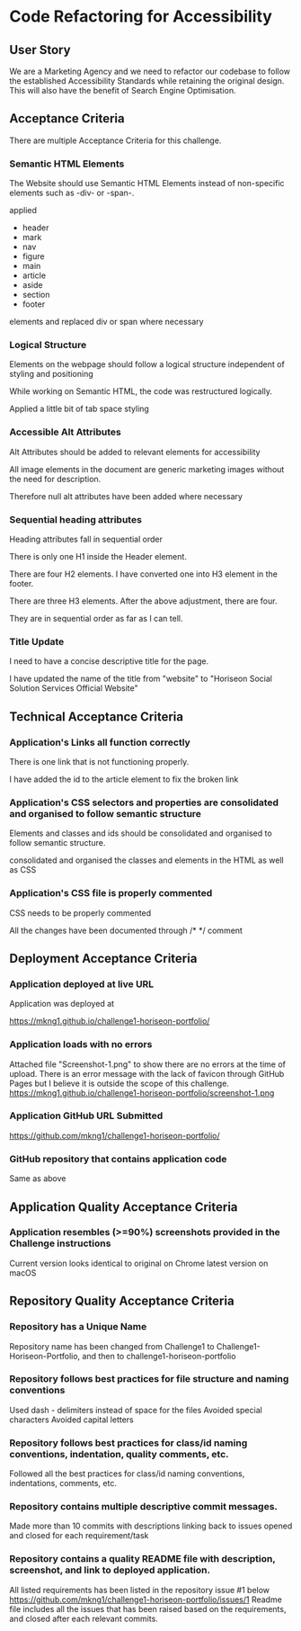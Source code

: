 # Code Refactoring for Accessibility

## User Story

We are a Marketing Agency and we need to refactor our codebase to follow the established Accessibility Standards while retaining the original design.
This will also have the benefit of Search Engine Optimisation.

## Acceptance Criteria

There are multiple Acceptance Criteria for this challenge.

### Semantic HTML Elements
The Website should use Semantic HTML Elements instead of non-specific elements such as -div- or -span-.

applied

- header
- mark
- nav
- figure
- main
- article
- aside
- section
- footer

elements and replaced div or span where necessary

### Logical Structure
Elements on the webpage should follow a logical structure independent of styling and positioning

While working on Semantic HTML, the code was restructured logically.

Applied a little bit of tab space styling

### Accessible Alt Attributes
Alt Attributes should be added to relevant elements for accessibility

All image elements in the document are generic marketing images without the need for description.

Therefore null alt attributes have been added where necessary

### Sequential heading attributes
Heading attributes fall in sequential order

There is only one H1 inside the Header element.

There are four H2 elements. I have converted one into H3 element in the footer.

There are three H3 elements. After the above adjustment, there are four.

They are in sequential order as far as I can tell.

### Title Update
I need to have a concise descriptive title for the page.

I have updated the name of the title from "website" to "Horiseon Social Solution Services Official Website"

## Technical Acceptance Criteria
### Application's Links all function correctly
There is one link that is not functioning properly.

I have added the id to the article element to fix the broken link

### Application's CSS selectors and properties are consolidated and organised to follow semantic structure
Elements and classes and ids should be consolidated and organised to follow semantic structure.

consolidated and organised the classes and elements in the HTML as well as CSS

### Application's CSS file is properly commented
CSS needs to be properly commented

All the changes have been documented through /* */ comment

## Deployment Acceptance Criteria
### Application deployed at live URL
Application was deployed at 

https://mkng1.github.io/challenge1-horiseon-portfolio/

### Application loads with no errors

Attached file "Screenshot-1.png" to show there are no errors at the time of upload.
There is an error message with the lack of favicon through GitHub Pages but I believe it is outside the scope of this challenge.
https://mkng1.github.io/challenge1-horiseon-portfolio/screenshot-1.png

### Application GitHub URL Submitted
https://github.com/mkng1/challenge1-horiseon-portfolio/

### GitHub repository that contains application code
Same as above

## Application Quality Acceptance Criteria
### Application resembles (>=90%) screenshots provided in the Challenge instructions
Current version looks identical to original on Chrome latest version on macOS

## Repository Quality Acceptance Criteria
### Repository has a Unique Name
Repository name has been changed from Challenge1 to Challenge1-Horiseon-Portfolio, and then to challenge1-horiseon-portfolio

### Repository follows best practices for file structure and naming conventions
Used dash - delimiters instead of space for the files
Avoided special characters
Avoided capital letters

### Repository follows best practices for class/id naming conventions, indentation, quality comments, etc.
Followed all the best practices for class/id naming conventions, indentations, comments, etc.

### Repository contains multiple descriptive commit messages.
Made more than 10 commits with descriptions linking back to issues opened and closed for each requirement/task

### Repository contains a quality README file with description, screenshot, and link to deployed application.
All listed requirements has been listed in the repository issue #1 below
https://github.com/mkng1/challenge1-horiseon-portfolio/issues/1
Readme file includes all the issues that has been raised based on the requirements, and closed after each relevant commits.
